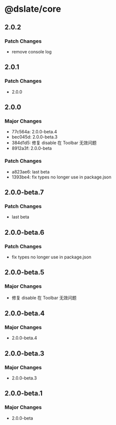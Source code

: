 # @dslate/core

## 2.0.2

### Patch Changes

- remove console log

## 2.0.1

### Patch Changes

- 2.0.0

## 2.0.0

### Major Changes

- 77c564a: 2.0.0-beta.4
- bec045d: 2.0.0-beta.3
- 384d1d5: 修复 disable 在 Toolbar 无效问题
- 8912a3f: 2.0.0-beta

### Patch Changes

- a823ae6: last beta
- 1393be4: fix types no longer use in package.json

## 2.0.0-beta.7

### Patch Changes

- last beta

## 2.0.0-beta.6

### Patch Changes

- fix types no longer use in package.json

## 2.0.0-beta.5

### Major Changes

- 修复 disable 在 Toolbar 无效问题

## 2.0.0-beta.4

### Major Changes

- 2.0.0-beta.4

## 2.0.0-beta.3

### Major Changes

- 2.0.0-beta.3

## 2.0.0-beta.1

### Major Changes

- 2.0.0-beta
